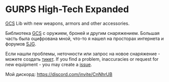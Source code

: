 # GURPS High-Tech Expanded
 [GCS](https://gurpscharactersheet.com/) Lib with new weapons, armors and other accessories.
 
 Библиотека [GCS](https://gurpscharactersheet.com/) с оружием, броней и другим снаряжением. Большая часть была оцифрована мной, что-то я нашел на просторах интернета и форумов [SJG](http://forums.sjgames.com/forumdisplay.php?f=13).

Если нашли проблемы, неточности или запрос на новое снаряжение - можете создать [тикет](https://github.com/Anti-Friz/GURPS-High-Tech-Expanded/issues).
If you find a problem, inaccuracies or request for new equipment - you may create a [issue](https://github.com/Anti-Friz/GURPS-High-Tech-Expanded/issues).


Мой дискорд: https://discord.com/invite/CnNhrUB
